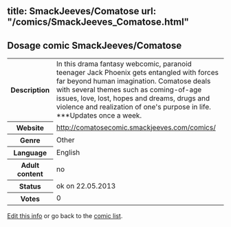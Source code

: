 title: SmackJeeves/Comatose
url: "/comics/SmackJeeves_Comatose.html"
---
Dosage comic SmackJeeves/Comatose
-----------------------------------------

<p id="msg"></p>
<script type="text/javascript">
if (window.location.search === '?edit_info_mail=sent_ok') {
  var elem = document.getElementById("msg");
  elem.innerHTML = 'Edited information sucessfully sent for review, which is usually done daily. Thanks!';
  elem.className = 'ok';
}
</script>
<table class="comicinfo">
<tr>
<th>Description</th><td>In this drama fantasy webcomic, paranoid teenager Jack Phoenix gets entangled with forces far beyond human imagination. Comatose deals with several themes such as coming-of-age issues, love, lost, hopes and dreams, drugs and violence and realization of one's purpose in life. ***Updates once a week.</td>
</tr>
<tr>
<th>Website</th><td><a href="http://comatosecomic.smackjeeves.com/comics/">http://comatosecomic.smackjeeves.com/comics/</a></td>
</tr>
<tr>
<th>Genre</th><td>Other</td>
</tr>
<tr>
<th>Language</th><td>English</td>
</tr>
<tr>
<th>Adult content</th><td>no</td>
</tr>
<tr>
<th>Status</th><td>ok on 22.05.2013</td>
</tr>
<tr>
<th>Votes</th><td>0</td>
</tr>
</table>

[Edit this info](SmackJeeves_Comatose_edit.html) or go back to the [comic list](../comic-index.html).

